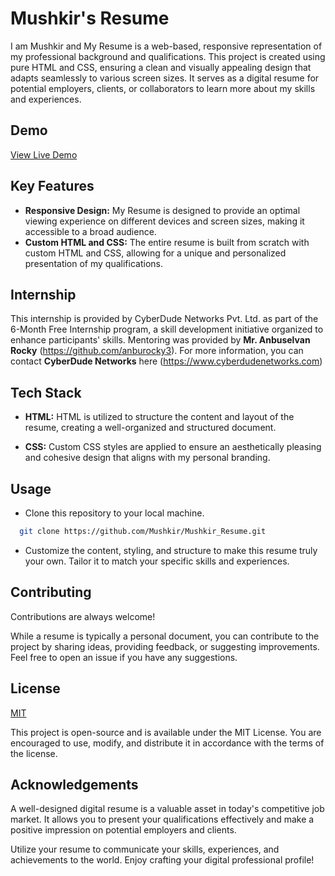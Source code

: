 
# Mushkir's Resume


I am Mushkir and  My Resume is a web-based, responsive representation of my professional background and qualifications. This project is created using pure HTML and CSS, ensuring a clean and visually appealing design that adapts seamlessly to various screen sizes. It serves as a digital resume for potential employers, clients, or collaborators to learn more about my skills and experiences.
## Demo

[View Live Demo](https://mushkir.github.io/Mushkir_Resume)

## Key Features

- **Responsive Design:**  My Resume is designed to provide an optimal viewing experience on different devices and screen sizes, making it accessible to a broad audience.
- **Custom HTML and CSS:** The entire resume is built from scratch with custom HTML and CSS, allowing for a unique and personalized presentation of my qualifications.
## Internship
This internship is provided by CyberDude Networks Pvt. Ltd. as part of the 6-Month Free Internship program, a skill development initiative organized to enhance participants' skills. Mentoring was provided by **Mr. Anbuselvan Rocky** (https://github.com/anburocky3). For more information, you can contact **CyberDude Networks** here (https://www.cyberdudenetworks.com)
## Tech Stack

- **HTML:**  HTML is utilized to structure the content and layout of the resume, creating a well-organized and structured document.

- **CSS:** Custom CSS styles are applied to ensure an aesthetically pleasing and cohesive design that aligns with my personal branding.
## Usage

- Clone this repository to your local machine.

```bash
  git clone https://github.com/Mushkir/Mushkir_Resume.git
```
- Customize the content, styling, and structure to make this resume truly your own. Tailor it to match your specific skills and experiences.
## Contributing

Contributions are always welcome!

While a resume is typically a personal document, you can contribute to the project by sharing ideas, providing feedback, or suggesting improvements. Feel free to open an issue if you have any suggestions.
## License

[MIT](https://choosealicense.com/licenses/mit/)

This project is open-source and is available under the MIT License. You are encouraged to use, modify, and distribute it in accordance with the terms of the license.


## Acknowledgements

 A well-designed digital resume is a valuable asset in today's competitive job market. It allows you to present your qualifications effectively and make a positive impression on potential employers and clients.

Utilize your resume to communicate your skills, experiences, and achievements to the world. Enjoy crafting your digital professional profile!
